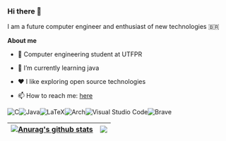 ### Hi there 👋

I am a future computer engineer and enthusiast of new technologies 🇧🇷

**About me**

- 💼 Computer engineering student at UTFPR

- 🌱 I’m currently learning java

- ❤️ I like exploring open source technologies

- 📫 How to reach me: [here](https://www.instagram.com/vncs_srs/)

![C](https://img.shields.io/badge/c-%2300599C.svg?style=for-the-badge&logo=c&logoColor=white)![Java](https://img.shields.io/badge/java-%23ED8B00.svg?style=for-the-badge&logo=openjdk&logoColor=white)![LaTeX](https://img.shields.io/badge/latex-%23008080.svg?style=for-the-badge&logo=latex&logoColor=white)![Arch](https://img.shields.io/badge/Arch%20Linux-1793D1?logo=arch-linux&logoColor=fff&style=for-the-badge)![Visual Studio Code](https://img.shields.io/badge/Visual%20Studio%20Code-0078d7.svg?style=for-the-badge&logo=visual-studio-code&logoColor=white)![Brave](https://img.shields.io/badge/Brave-FB542B?style=for-the-badge&logo=Brave&logoColor=white)

| <a href="https://github.com/anuraghazra/github-readme-stats"><img align="center" src="https://github-readme-stats.vercel.app/api?username=vncs-srs&show_icons=true&include_all_commits=true&theme=tokyonight&hide_border=true" alt="Anurag's github stats" /></a> | <a href="https://github.com/vncs-srs/github-readme-stats"><img align="center" src="https://github-readme-stats.vercel.app/api/top-langs/?username=vncs-srs&layout=compact&theme=tokyonight&hide_border=true" /></a> |
| ------------- | ------------- |

